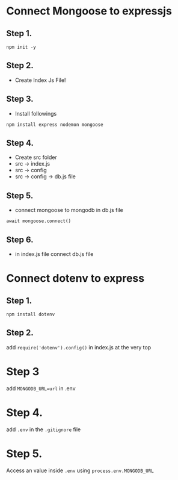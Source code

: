 # Connect Mongoose to expressjs

## Step 1.

`npm init -y`

## Step 2.

- Create Index Js File!

## Step 3.

- Install followings

`npm install express nodemon mongoose`

## Step 4.

- Create src folder
- src -> index.js
- src -> config
- src -> config -> db.js file

## Step 5.

- connect mongoose to mongodb in db.js file

`await mongoose.connect()`

## Step 6.

- in index.js file connect db.js file

# Connect dotenv to express

## Step 1.

`npm install dotenv`

## Step 2.

add `require('dotenv').config()` in index.js at the very top

# Step 3

add `MONGODB_URL=url` in .env

# Step 4.

add `.env` in the `.gitignore` file

# Step 5.

Access an value inside `.env` using `process.env.MONGODB_URL`
